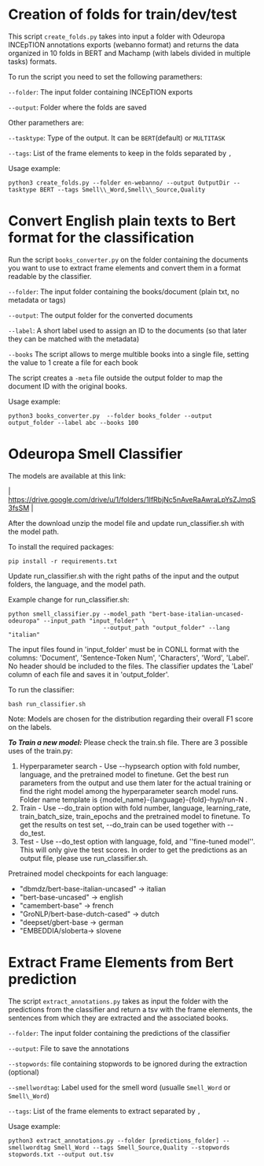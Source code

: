 # Creation of folds for train/dev/test 

This script `create_folds.py` takes into input a folder with Odeuropa INCEpTION annotations exports (webanno format) and returns the data organized in 10 folds in BERT and Machamp (with labels divided in multiple tasks) formats.

To run the script you need to set the following paramethers:

`--folder`: The input folder containing INCEpTION exports

`--output`: Folder where the folds are saved

Other paramethers are:

`--tasktype`: Type of the output. It can be `BERT`(default) or `MULTITASK`

`--tags`: List of the frame elements to keep in the folds separated by `,`


Usage example:
```
python3 create_folds.py --folder en-webanno/ --output OutputDir --tasktype BERT --tags Smell\\_Word,Smell\\_Source,Quality
```



# Convert English plain texts to Bert format for the classification

Run the script `books_converter.py` on the folder containing the documents you want to use to extract frame elements and convert them in a format readable by the classifier.


`--folder`: The input folder containing the books/document (plain txt, no metadata or tags)

`--output`: The output folder for the converted documents

`--label`: A short label used to assign an ID to the documents (so that later they can be matched with the metadata)

`--books` The script allows to merge multible books into a single file, setting the value to 1 create a file for each book


The script creates a `-meta` file outside the output folder to map the document ID with the original books.


Usage example:
```
python3 books_converter.py  --folder books_folder --output output_folder --label abc --books 100
```


# Odeuropa Smell Classifier

The models are available at this link:

| https://drive.google.com/drive/u/1/folders/1IfRbjNc5nAveRaAwraLpYsZJmqS3fsSM |

After the download unzip the model file and update run_classifier.sh with the model path.

To install the required packages:

```
pip install -r requirements.txt
```    

Update run_classifier.sh with the right paths of the input and the output folders, the language, and the model path.

Example change for run_classifier.sh:

```
python smell_classifier.py --model_path "bert-base-italian-uncased-odeuropa" --input_path "input_folder" \
                           --output_path "output_folder" --lang "italian"
```

The input files found in 'input_folder' must be in CONLL format with the columns: 'Document', 'Sentence-Token Num', 'Characters', 'Word', 'Label'. No header should be included to the files. The classifier updates the 'Label' column of each file and saves it in 'output_folder'. 

To run the classifier:

```
bash run_classifier.sh
```

Note: Models are chosen for the distribution regarding their overall F1 score on the labels. 

***To Train a new model:***
Please check the train.sh file. There are 3 possible uses of the train.py: 

1. Hyperparameter search - Use --hypsearch option with fold number, language, and the pretrained model to finetune. Get the best run parameters from the output and use them later for the actual training or find the right model among the hyperparameter search model runs. Folder name template is {model_name}-{language}-{fold}-hyp/run-N .
2. Train -  Use --do_train option with fold number, language, learning_rate, train_batch_size, train_epochs and the pretrained model to finetune. To get the results on test set, --do_train can be used together with --do_test.
3. Test - Use --do_test option with language, fold, and ''fine-tuned model''. This will only give the test scores. In order to get the predictions as an output file, please use run_classifier.sh. 

Pretrained model checkpoints for each language:
- "dbmdz/bert-base-italian-uncased" -> italian
- "bert-base-uncased" -> english
- "camembert-base" -> french
- "GroNLP/bert-base-dutch-cased" -> dutch
- "deepset/gbert-base -> german
- "EMBEDDIA/sloberta-> slovene

# Extract Frame Elements from Bert prediction

The script `extract_annotations.py` takes as input the folder with the predictions from the classifier and return a tsv with the frame elements, the sentences from which they are extracted and the associated books.

`--folder`: The input folder containing the predictions of the classifier

`--output`: File to save the annotations

`--stopwords`: file containing stopwords to be ignored during the extraction (optional)

`--smellwordtag`: Label used for the smell word (usualle `Smell_Word` or `Smell\_Word`)

`--tags`: List of the frame elements to extract separated by `,`

Usage example:
```
python3 extract_annotations.py --folder [predictions_folder] --smellwordtag Smell_Word --tags Smell_Source,Quality --stopwords stopwords.txt --output out.tsv
```

